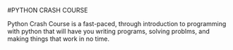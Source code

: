 #PYTHON CRASH COURSE

Python Crash Course is a fast-paced, through introduction to programming with python that will have you writing programs, solving problms, and making things that work in no time.
